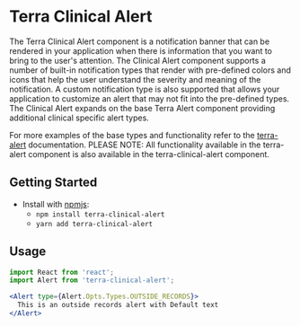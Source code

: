 # Terra Clinical Alert

The Terra Clinical Alert component is a notification banner that can be rendered in your application when there is information that you want to bring to the user's attention. The Clinical Alert component supports a number of built-in notification types that render with pre-defined colors and icons that help the user understand the severity and meaning of the notification. A custom notification type is also supported that allows your application to customize an alert that may not fit into the pre-defined types. The Clinical Alert expands on the base Terra Alert component providing additional clinical specific alert types. 

For more examples of the base types and functionality refer to the [terra-alert](https://terra-ui.herokuapp.com/components/core/alert) documentation. PLEASE NOTE: All functionality available in the terra-alert component is also available in the terra-clinical-alert component. 


## Getting Started

- Install with [npmjs](https://www.npmjs.com):
  - `npm install terra-clinical-alert`
  - `yarn add terra-clinical-alert`

## Usage

```jsx
import React from 'react';
import Alert from 'terra-clinical-alert';

<Alert type={Alert.Opts.Types.OUTSIDE_RECORDS}>
  This is an outside records alert with Default text
</Alert>
```
